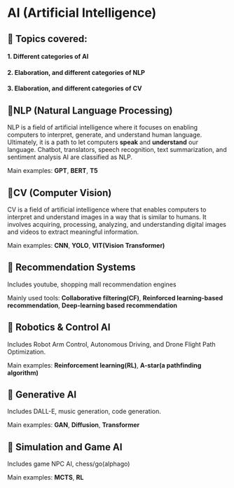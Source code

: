 # AI (Artificial Intelligence)

## 📘 Topics covered:

#### 1. Different categories of AI
#### 2. Elaboration, and different categories of NLP
#### 3. Elaboration, and different categories of CV

## 📗NLP (Natural Language Processing)

 NLP is a field of artificial intelligence where it focuses on enabling computers to interpret, generate, and understand human language. Ultimately, it is a path to let computers **speak** and **understand** our language. Chatbot, translators, speech recognition, text summarization, and sentiment analysis AI are classified as NLP.

 Main examples: **GPT**, **BERT**, **T5**

## 📗CV (Computer Vision)

 CV is a field of artificial intelligence where that enables computers to interpret and understand images in a way that is similar to humans. It involves acquiring, processing, analyzing, and understanding digital images and videos to extract meaningful information.

 Main examples: **CNN**, **YOLO**, **VIT(Vision Transformer)**

## 📗 Recommendation Systems

 Includes youtube, shopping mall recommendation engines

 Mainly used tools: **Collaborative filtering(CF)**, **Reinforced learning-based recommendation**, **Deep-learning based recommendation**

 ## 📗 Robotics & Control AI

 Includes Robot Arm Control, Autonomous Driving, and Drone Flight Path Optimization.

 Main examples: **Reinforcement learning(RL)**, **A-star(a pathfinding algorithm)**

 ## 📗 Generative AI

 Includes DALL-E, music generation, code generation.

 Main examples: **GAN**, **Diffusion**, **Transformer**

 ## 📗 Simulation and Game AI

 Includes game NPC AI, chess/go(alphago)

 Main examples: **MCTS**, **RL**

 






 



